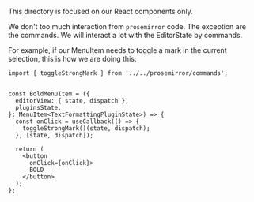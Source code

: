 This directory is focused on our React components only.

We don't too much interaction from `prosemirror` code. The exception are the commands. We will interact a lot with the EditorState by commands.

For example, if our MenuItem needs to toggle a mark in the current selection, this is how we are doing this:

```
import { toggleStrongMark } from '../../prosemirror/commands';


const BoldMenuItem = ({
  editorView: { state, dispatch },
  pluginsState,
}: MenuItem<TextFormattingPluginState>) => {
  const onClick = useCallback(() => {
    toggleStrongMark()(state, dispatch);
  }, [state, dispatch]);

  return (
    <button
      onClick={onClick}>
      BOLD
    </button>
  );
};
```
